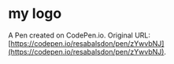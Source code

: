 # my logo

A Pen created on CodePen.io. Original URL: [https://codepen.io/resabalsdon/pen/zYwvbNJ](https://codepen.io/resabalsdon/pen/zYwvbNJ).


